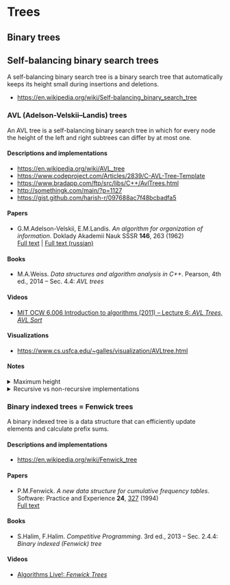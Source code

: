 # Trees

## Binary trees

<!--
## Binary search trees

A binary search tree is a rooted binary tree that satisfies the binary search property: the value in each node must be greater than or equal to any value stored in the left subtree, and less than or equal to any value stored in the right subtree.
-->

## Self-balancing binary search trees

A self-balancing binary search tree is a binary search tree that automatically keeps its height small during insertions and deletions.

* https://en.wikipedia.org/wiki/Self-balancing_binary_search_tree

### AVL (Adelson-Velskii&ndash;Landis) trees

An AVL tree is a self-balancing binary search tree in which for every node the height of the left and right subtrees can differ by at most one.

#### Descriptions and implementations

* https://en.wikipedia.org/wiki/AVL_tree
* https://www.codeproject.com/Articles/2839/C-AVL-Tree-Template
* https://www.bradapp.com/ftp/src/libs/C++/AvlTrees.html
* http://somethingk.com/main/?p=1127
* https://gist.github.com/harish-r/097688ac7f48bcbadfa5

#### Papers

* G.M.Adelson-Velskii, E.M.Landis. *An algorithm for organization of information*. Doklady Akademii Nauk SSSR **146**, 263 (1962)\
[Full text](http://professor.ufabc.edu.br/~jesus.mena/courses/mc3305-2q-2015/AED2-10-avl-paper.pdf) | [Full text (russian)](http://www.mathnet.ru/links/29d35467640f7ae44d5d347a765fc559/dan26964.pdf)

#### Books

* M.A.Weiss. *Data structures and algorithm analysis in C++*. Pearson, 4th ed., 2014 &ndash; Sec. 4.4: *AVL trees*

#### Videos

* [MIT OCW 6.006 Introduction to algorithms (2011) &ndash; Lecture 6: *AVL Trees, AVL Sort*](https://www.youtube.com/watch?v=FNeL18KsWPc)

#### Visualizations

* https://www.cs.usfca.edu/~galles/visualization/AVLtree.html

#### Notes

<details><summary>Maximum height</summary>
Maximum height of an AVL tree with `N` nodes is `1.44 log(N + 2) - 1.328`.</details>

<details><summary>Recursive vs non-recursive implementations</summary>
Since one rotation always suffices, a carefully coded nonrecursive version generally turns out to be faster than the recursive version, but on modern compilers the difference is not as significant as in the past. However, nonrecursive versions are quite difficult to code correctly, whereas a casual recursive implementation is easily readable. [M.A.Weiss]</details>

### Binary indexed trees = Fenwick trees

A binary indexed tree is a data structure that can efficiently update elements and calculate prefix sums.

#### Descriptions and implementations

* https://en.wikipedia.org/wiki/Fenwick_tree

#### Papers

* P.M.Fenwick. *A new data structure for cumulative frequency tables*. Software: Practice and Experience **24**, [327](https://dx.doi.org/10.1002/spe.4380240306) (1994)\
[Full text](http://citeseerx.ist.psu.edu/viewdoc/download?doi=10.1.1.14.8917&rep=rep1&type=pdf)

#### Books

* S.Halim, F.Halim. *Competitive Programming*. 3rd ed., 2013 &ndash; Sec. 2.4.4: *Binary indexed (Fenwick) tree*

#### Videos

* [Algorithms Live!: *Fenwick Trees*](https://www.youtube.com/watch?v=kPaJfAUwViY)
